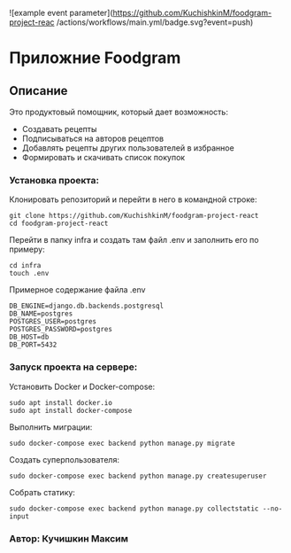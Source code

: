![example event parameter](https://github.com/KuchishkinM/foodgram-project-reac
/actions/workflows/main.yml/badge.svg?event=push)
# Приложние Foodgram
## Описание

Это продуктовый помощник, который дает возможность:
* Создавать рецепты
* Подписываться на авторов рецептов
* Добавлять рецепты других пользователей в избранное
* Формировать и скачивать список покупок

### Установка проекта:

Клонировать репозиторий и перейти в него в командной строке:

```
git clone https://github.com/KuchishkinM/foodgram-project-react
cd foodgram-project-react
```
Перейти в папку infra и создать там файл .env и заполнить его по примеру:
```
cd infra
touch .env
```
Примерное содержание файла .env

```
DB_ENGINE=django.db.backends.postgresql
DB_NAME=postgres
POSTGRES_USER=postgres
POSTGRES_PASSWORD=postgres
DB_HOST=db
DB_PORT=5432
```
### Запуск проекта на сервере:

Установить Docker и Docker-compose:

```
sudo apt install docker.io
sudo apt install docker-compose
```

Выполнить миграции:

```
sudo docker-compose exec backend python manage.py migrate
```

Создать суперпользователя:

```
sudo docker-compose exec backend python manage.py createsuperuser
```
Собрать статику:

```
sudo docker-compose exec backend python manage.py collectstatic --no-input
```
### Автор: Кучишкин Максим